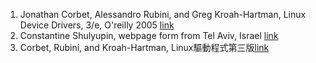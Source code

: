 1. Jonathan Corbet, Alessandro Rubini, and Greg Kroah-Hartman, Linux Device Drivers, 3/e, O'reilly 2005 [link](http://lwn.net/Kernel/LDD3/)
2. Constantine Shulyupin, webpage form from Tel Aviv, Israel [link](http://www.makelinux.net/ldd3/)
3. Corbet, Rubini, and Kroah-Hartman, Linux驅動程式第三版[link](http://www.oreilly.com.tw/product_linux.php?id=a184)
